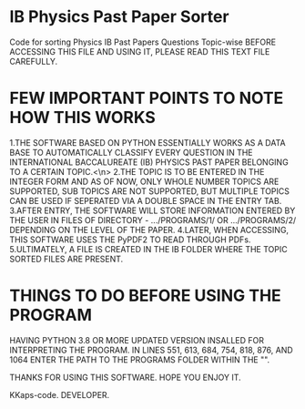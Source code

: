 # IB Physics Past Paper Sorter

Code for sorting Physics IB Past Papers Questions Topic-wise
BEFORE ACCESSING THIS FILE AND USING IT, PLEASE READ THIS TEXT FILE CAREFULLY.

# FEW IMPORTANT POINTS TO NOTE HOW THIS WORKS
1.THE SOFTWARE BASED ON PYTHON ESSENTIALLY WORKS AS A DATA BASE TO AUTOMATICALLY CLASSIFY EVERY QUESTION IN THE INTERNATIONAL BACCALUREATE (IB) PHYSICS PAST PAPER BELONGING TO A CERTAIN TOPIC.<\n>
2.THE TOPIC IS TO BE ENTERED IN THE INTEGER FORM AND AS OF NOW, ONLY WHOLE NUMBER TOPICS ARE SUPPORTED, SUB TOPICS ARE NOT SUPPORTED, BUT MULTIPLE TOPICS CAN BE USED IF SEPERATED VIA A DOUBLE SPACE IN THE ENTRY TAB.</n>
3.AFTER ENTRY, THE SOFTWARE WILL STORE INFORMATION ENTERED BY THE USER IN FILES OF DIRECTORY - .../PROGRAMS/1/ OR .../PROGRAMS/2/ DEPENDING ON THE LEVEL OF THE PAPER.
4.LATER, WHEN ACCESSING, THIS SOFTWARE USES THE PyPDF2 TO READ THROUGH PDFs.</n>
5.ULTIMATELY, A FILE IS CREATED IN THE IB FOLDER WHERE THE TOPIC SORTED FILES ARE PRESENT.</n>

# THINGS TO DO BEFORE USING THE PROGRAM
HAVING PYTHON 3.8 OR MORE UPDATED VERSION INSALLED FOR INTERPRETING THE PROGRAM.
IN LINES 551, 613, 684, 754, 818, 876, AND 1064 ENTER THE PATH TO THE PROGRAMS FOLDER WITHIN THE "".

THANKS FOR USING THIS SOFTWARE.
HOPE YOU ENJOY IT.

KKaps-code.
DEVELOPER.
